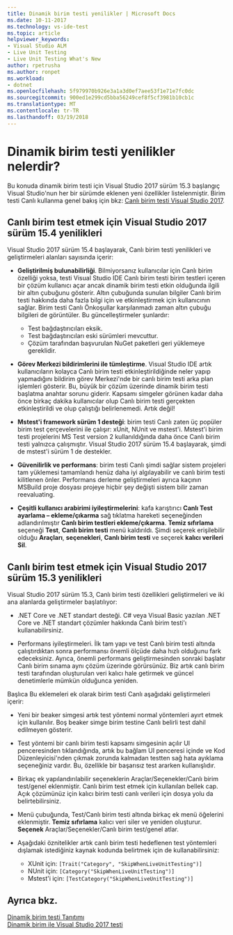 ```yaml
---
title: Dinamik birim testi yenilikler | Microsoft Docs
ms.date: 10-11-2017
ms.technology: vs-ide-test
ms.topic: article
helpviewer_keywords:
- Visual Studio ALM
- Live Unit Testing
- Live Unit Testing What's New
author: rpetrusha
ms.author: ronpet
ms.workload:
- dotnet
ms.openlocfilehash: 5f979970b926e3a1a3d0ef7aee53f1e71e7fc0dc
ms.sourcegitcommit: 900ed1e299cd5bba56249cef8f5cf3981b10cb1c
ms.translationtype: MT
ms.contentlocale: tr-TR
ms.lasthandoff: 03/19/2018
---
```

# <a name="whats-new-in-live-unit-testing"></a>Dinamik birim testi yenilikler nelerdir?

Bu konuda dinamik birim testi için Visual Studio 2017 sürüm 15.3 başlangıç Visual Studio'nun her bir sürümde eklenen yeni özellikler listelenmiştir. Birim testi Canlı kullanma genel bakış için bkz: [Canlı birim testi Visual Studio 2017](live-unit-testing.md).

## <a name="whats-new-in-live-unit-testing-for-visual-studio-2017-version-154"></a>Canlı birim test etmek için Visual Studio 2017 sürüm 15.4 yenilikleri

Visual Studio 2017 sürüm 15.4 başlayarak, Canlı birim testi yenilikleri ve geliştirmeleri alanları sayısında içerir:

- **Geliştirilmiş bulunabilirliği**. Bilmiyorsanız kullanıcılar için Canlı birim özelliği yoksa, testi Visual Studio IDE Canlı birim testi birim testleri içeren bir çözüm kullanıcı açar ancak dinamik birim testi etkin olduğunda ilgili bir altın çubuğunu gösterir. Altın çubuğunda sunulan bilgiler Canlı birim testi hakkında daha fazla bilgi için ve etkinleştirmek için kullanıcının sağlar. Birim testi Canlı Önkoşullar karşılanmadı zaman altın çubuğu bilgileri de görüntüler. Bu güncelleştirmeler şunlardır:

   - Test bağdaştırıcıları eksik.
   - Test bağdaştırıcıları eski sürümleri mevcuttur.
   - Çözüm tarafından başvurulan NuGet paketleri geri yüklemeye gereklidir. 

- **Görev Merkezi bildirimlerini ile tümleştirme**. Visual Studio IDE artık kullanıcıların kolayca Canlı birim testi etkinleştirildiğinde neler yapıp yapmadığını bildirim görev Merkezi'nde bir canlı birim testi arka plan işlemleri gösterir. Bu, büyük bir çözüm üzerinde dinamik birim testi başlatma anahtar sorunu giderir. Kapsamı simgeler görünen kadar daha önce birkaç dakika kullanıcılar olup Canlı birim testi gerçekten etkinleştirildi ve olup çalıştığı belirlenemedi. Artık değil!

- **Mstest'i framework sürüm 1 desteği**: birim testi Canlı zaten üç popüler birim test çerçevelerini ile çalışır: xUnit, NUnit ve mstest'i. Mstest'i birim testi projelerini MS Test version 2 kullanıldığında daha önce Canlı birim testi yalnızca çalışmıştır. Visual Studio 2017 sürüm 15.4 başlayarak, şimdi de mstest'i sürüm 1 de destekler. 

- **Güvenilirlik ve performans**: birim testi Canlı şimdi sağlar sistem projeleri tam yüklemesi tamamlandı henüz daha iyi algılayabilir ve canlı birim testi kilitlenen önler. Performans derleme geliştirmeleri ayrıca kaçının MSBuild proje dosyası projeye hiçbir şey değişti sistem bilir zaman reevaluating.  

- **Çeşitli kullanıcı arabirimi iyileştirmelerini**: kafa karıştırıcı **Canlı Test ayarlama – ekleme/çıkarma** sağ tıklatma hareketi seçeneğinden adlandırılmıştır **Canlı birim testleri ekleme/çıkarma**. **Temiz sıfırlama** seçeneği **Test**, **Canlı birim testi** menü kaldırıldı. Şimdi seçerek erişilebilir olduğu **Araçları**, **seçenekleri**, **Canlı birim testi** ve seçerek **kalıcı verileri Sil**.

## <a name="whats-new-in-live-unit-testing-for-visual-studio-2017-version-153"></a>Canlı birim test etmek için Visual Studio 2017 sürüm 15.3 yenilikleri

Visual Studio 2017 sürüm 15.3, Canlı birim testi özellikleri geliştirmeleri ve iki ana alanlarda geliştirmeler başlatılıyor:

- .NET Core ve .NET standart desteği. C# veya Visual Basic yazılan .NET Core ve .NET standart çözümler hakkında Canlı birim testi'ı kullanabilirsiniz.
 
-  Performans iyileştirmeleri. İlk tam yapı ve test Canlı birim testi altında çalıştırdıktan sonra performansı önemli ölçüde daha hızlı olduğunu fark edeceksiniz. Ayrıca, önemli performans geliştirmesinden sonraki başlatır Canlı birim sınama aynı çözüm üzerinde görürsünüz. Biz artık canlı birim testi tarafından oluşturulan veri kalıcı hale getirmek ve güncel denetimlerle mümkün olduğunca yeniden. 
 
Başlıca Bu eklemeleri ek olarak birim testi Canlı aşağıdaki geliştirmeleri içerir: 

- Yeni bir beaker simgesi artık test yöntemi normal yöntemleri ayırt etmek için kullanılır. Boş beaker simge birim testine Canlı belirli test dahil edilmeyen gösterir. 

- Test yöntemi bir canlı birim testi kapsamı simgesinin açılır UI penceresinden tıklandığında, artık bu bağlam UI penceresi içinde ve Kod Düzenleyicisi'nden çıkmak zorunda kalmadan testten sağ hata ayıklama seçeneğiniz vardır. Bu, özellikle bir başarısız test ararken kullanışlıdır.  

- Birkaç ek yapılandırılabilir seçeneklerin Araçlar/Seçenekler/Canlı birim test/genel eklenmiştir. Canlı birim test etmek için kullanılan bellek cap. Açık çözümünüz için kalıcı birim testi canlı verileri için dosya yolu da belirtebilirsiniz. 

- Menü çubuğunda, Test/Canlı birim testi altında birkaç ek menü öğelerini eklenmiştir. **Temiz sıfırlama** kalıcı veri siler ve yeniden oluşturur. **Seçenek** Araçlar/Seçenekler/Canlı birim test/genel atlar.
  
- Aşağıdaki öznitelikler artık canlı birim testi hedeflenen test yöntemleri dışlamak istediğiniz kaynak kodunda belirtmek için de kullanabilirsiniz:
   - XUnit için: `[Trait("Category", "SkipWhenLiveUnitTesting")]`
   - NUnit için: `[Category("SkipWhenLiveUnitTesting")]`
   - Mstest'i için: `[TestCategory("SkipWhenLiveUnitTesting")]`

## <a name="see-also"></a>Ayrıca bkz.
[Dinamik birim testi Tanıtımı](live-unit-testing-intro.md)   
[Dinamik birim ile Visual Studio 2017 testi](live-unit-testing.md)


